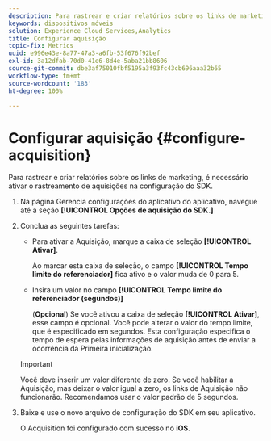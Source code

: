 ```yaml
---
description: Para rastrear e criar relatórios sobre os links de marketing, é necessário ativar o rastreamento de aquisições na configuração do SDK.
keywords: dispositivos móveis
solution: Experience Cloud Services,Analytics
title: Configurar aquisição
topic-fix: Metrics
uuid: e996e43e-8a77-47a3-a6fb-53f676f92bef
exl-id: 3a12dfab-70d0-41e6-8d4e-5aba21bb8606
source-git-commit: dbe3af75010fbf5195a3f93fc43cb696aaa32b65
workflow-type: tm+mt
source-wordcount: '183'
ht-degree: 100%

---
```


# Configurar aquisição {#configure-acquisition}

Para rastrear e criar relatórios sobre os links de marketing, é necessário ativar o rastreamento de aquisições na configuração do SDK.

1. Na página Gerencia configurações do aplicativo do aplicativo, navegue até a seção **[!UICONTROL Opções de aquisição do SDK.]**
1. Conclua as seguintes tarefas:

   * Para ativar a Aquisição, marque a caixa de seleção **[!UICONTROL Ativar]**.

      Ao marcar esta caixa de seleção, o campo **[!UICONTROL Tempo limite do referenciador]** fica ativo e o valor muda de 0 para 5.

   * Insira um valor no campo **[!UICONTROL Tempo limite do referenciador (segundos)]**

      (**Opcional**) Se você ativou a caixa de seleção **[!UICONTROL Ativar]**, esse campo é opcional. Você pode alterar o valor do tempo limite, que é especificado em segundos. Esta configuração especifica o tempo de espera pelas informações de aquisição antes de enviar a ocorrência da Primeira inicialização.
   >[!IMPORTANT]
   >Você deve inserir um valor diferente de zero. Se você habilitar a Aquisição, mas deixar o valor igual a zero, os links de Aquisição não funcionarão. Recomendamos usar o valor padrão de 5 segundos.

1. Baixe e use o novo arquivo de configuração do SDK em seu aplicativo.

   O Acquisition foi configurado com sucesso no **iOS**.
